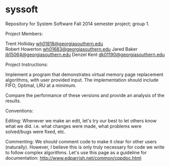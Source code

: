 syssoft
===========

Repository for System Software Fall 2014 semester project; group 1.

Project Members:

Trent Holliday  <wh01818@georgiasouthern.edu>  
Robert Howerton <wh01683@georgiasouthern.edu>
Jared Baker     <jb15064@georgiasouthern.edu>
Denzel Kent     <dk01190@georgiasouthern.edu>

Project Instructions: 

Implement a program that demonstrates virtual memory page replacement algorithms, with user provided input. The implementation should include FIFO, Optimal, LRU at a minimum.

Compare the performance of these versions and provide an analysis of the results.

Conventions:

Editing: Whenever we make an edit, let's try our best to let others know what we did. i.e. what changes were made, what problems were solved/bugs were fixed, etc.

Commenting: We should comment code to make it clear for other users (naturally). However, I believe this is only truly necessary for code we write to follow complex algorithms.
  Let's use this page as a guideline for documentation: http://www.edparrish.net/common/cppdoc.html
  
